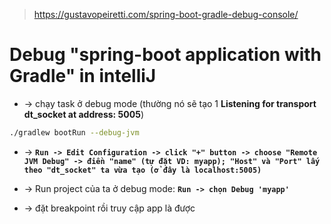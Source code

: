 > https://gustavopeiretti.com/spring-boot-gradle-debug-console/

# Debug "spring-boot application with Gradle" in intelliJ

* -> chạy task ở debug mode (thường nó sẽ tạo 1 **Listening for transport dt_socket at address: 5005**)
```bash
./gradlew bootRun --debug-jvm
``` 

* -> **`Run -> Edit Configuration -> click "+" button -> choose "Remote JVM Debug" -> điền "name" (tự đặt VD: myapp); "Host" và "Port" lấy theo "dt_socket" ta vừa tạo (ở đây là localhost:5005)`**

* -> Run project của ta ở debug mode: **`Run -> chọn Debug 'myapp'`** 

* -> đặt breakpoint rồi truy cập app là được
